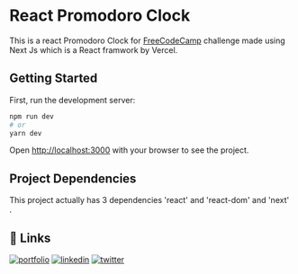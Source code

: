 # React Promodoro Clock

This is a react Promodoro Clock for [FreeCodeCamp](https://www.freecodecamp.org/) challenge made using Next Js which is a React framwork by Vercel.

## Getting Started

First, run the development server:

```bash
npm run dev
# or
yarn dev
```

Open [http://localhost:3000](http://localhost:3000) with your browser to see the project.

## Project Dependencies

This project actually has 3 dependencies  'react' and 'react-dom' and 'next' .


## 🔗 Links
[![portfolio](https://img.shields.io/badge/my_portfolio-000?style=for-the-badge&logo=ko-fi&logoColor=white)](https://achaq.dev/)
[![linkedin](https://img.shields.io/badge/linkedin-0A66C2?style=for-the-badge&logo=linkedin&logoColor=white)](https://www.linkedin.com/in/achaqdev/)
[![twitter](https://img.shields.io/badge/twitter-1DA1F2?style=for-the-badge&logo=twitter&logoColor=white)](https://twitter.com/ac__haq)